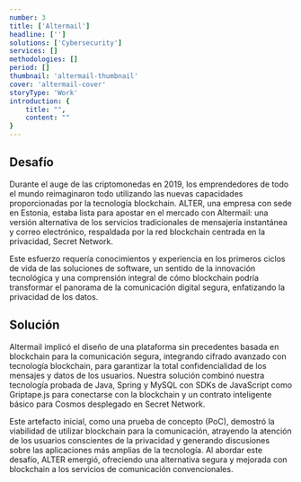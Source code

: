 ```yaml
---
number: 3
title: ['Altermail']
headline: ['']
solutions: ['Cybersecurity']
services: []
methodologies: []
period: []
thumbnail: 'altermail-thumbnail'
cover: 'altermail-cover'
storyType: 'Work'
introduction: {
    title: "",
    content: ""
}
---
```


## Desafío

Durante el auge de las criptomonedas en 2019, los emprendedores de todo el mundo reimaginaron todo utilizando las nuevas capacidades proporcionadas por la tecnología blockchain. ALTER, una empresa con sede en Estonia, estaba lista para apostar en el mercado con Altermail: una versión alternativa de los servicios tradicionales de mensajería instantánea y correo electrónico, respaldada por la red blockchain centrada en la privacidad, Secret Network.

Este esfuerzo requería conocimientos y experiencia en los primeros ciclos de vida de las soluciones de software, un sentido de la innovación tecnológica y una comprensión integral de cómo blockchain podría transformar el panorama de la comunicación digital segura, enfatizando la privacidad de los datos.

## Solución

Altermail implicó el diseño de una plataforma sin precedentes basada en blockchain para la comunicación segura, integrando cifrado avanzado con tecnología blockchain, para garantizar la total confidencialidad de los mensajes y datos de los usuarios. Nuestra solución combinó nuestra tecnología probada de Java, Spring y MySQL con SDKs de JavaScript como Griptape.js para conectarse con la blockchain y un contrato inteligente básico para Cosmos desplegado en Secret Network.

Este artefacto inicial, como una prueba de concepto (PoC), demostró la viabilidad de utilizar blockchain para la comunicación, atrayendo la atención de los usuarios conscientes de la privacidad y generando discusiones sobre las aplicaciones más amplias de la tecnología. Al abordar este desafío, ALTER emergió, ofreciendo una alternativa segura y mejorada con blockchain a los servicios de comunicación convencionales.